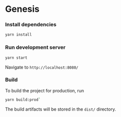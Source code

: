 # Genesis

### Install dependencies
```sh
yarn install
```

### Run development server
```sh
yarn start
```

Navigate to `http://localhost:8080/`

### Build
To build the project for production, run
```sh
yarn build:prod`
```
The build artifacts will be stored in the `dist/` directory.
